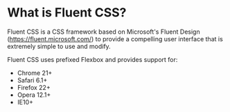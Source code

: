 # What is Fluent CSS?
Fluent CSS is a CSS framework based on Microsoft's Fluent Design (https://fluent.microsoft.com/) to provide a compelling user interface that is extremely simple to use and modify.

Fluent CSS uses prefixed Flexbox and provides support for:
- Chrome 21+
- Safari 6.1+
- Firefox 22+
- Opera 12.1+
- IE10+
